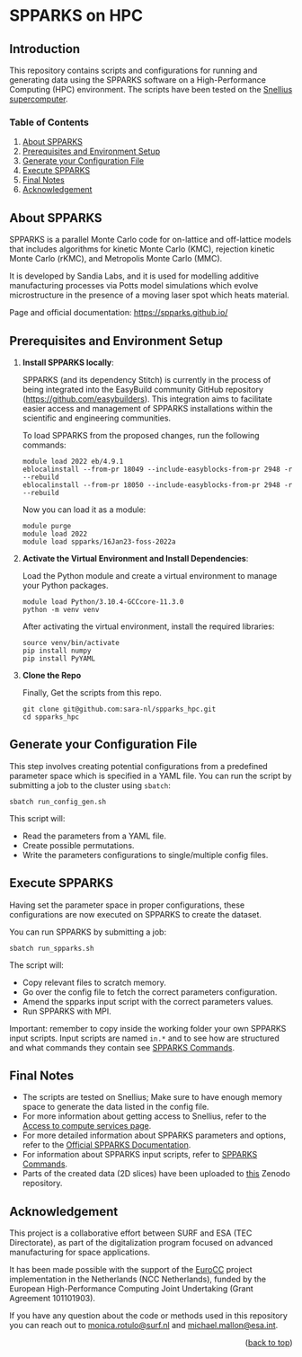 # SPPARKS on HPC

## Introduction
This repository contains scripts and configurations for running and generating data using the SPPARKS software on a High-Performance Computing (HPC) environment. The scripts have been tested on the [Snellius supercomputer](https://www.surf.nl/en/services/snellius-the-national-supercomputer).

### Table of Contents
1. [About SPPARKS](#about-spparks)
2. [Prerequisites and Environment Setup](#prerequisites-and-environment-setup)
3. [Generate your Configuration File](#generate-your-configuration-file)
4. [Execute SPPARKS](#execute-spparks)
5. [Final Notes](#final-notes)
6. [Acknowledgement](#acknowledgement)

## About SPPARKS 
SPPARKS is a parallel Monte Carlo code for on-lattice and off-lattice models that includes algorithms for kinetic Monte Carlo (KMC), rejection kinetic Monte Carlo (rKMC), and Metropolis Monte Carlo (MMC). 

It is developed by Sandia Labs, and it is used for modelling additive manufacturing processes via Potts model simulations which evolve microstructure in the presence of a moving laser spot which heats material.

Page and official documentation: https://spparks.github.io/

## Prerequisites and Environment Setup

1. **Install SPPARKS locally**:  

   SPPARKS (and its dependency Stitch) is currently in the process of being integrated into the EasyBuild community GitHub repository (https://github.com/easybuilders). This integration aims to facilitate easier access and management of SPPARKS installations within the scientific and engineering communities.
   
   To load SPPARKS from the proposed changes, run the following commands:
   ```
   module load 2022 eb/4.9.1
   eblocalinstall --from-pr 18049 --include-easyblocks-from-pr 2948 -r --rebuild
   eblocalinstall --from-pr 18050 --include-easyblocks-from-pr 2948 -r --rebuild
   ```
   Now you can load it as a module:
   ```
   module purge
   module load 2022 
   module load spparks/16Jan23-foss-2022a
   ``` 
2. **Activate the Virtual Environment and Install Dependencies**:
   
   Load the Python module and create a virtual environment to manage your Python packages.
   ```
   module load Python/3.10.4-GCCcore-11.3.0
   python -m venv venv
   ```
   After activating the virtual environment, install the required libraries:
   ```
   source venv/bin/activate
   pip install numpy
   pip install PyYAML
   ```
3. **Clone the Repo**
   
   Finally, Get the scripts from this repo.
   ```
   git clone git@github.com:sara-nl/spparks_hpc.git
   cd spparks_hpc
   ```

## Generate your Configuration File
This step involves creating potential configurations from a predefined parameter space which is specified in a YAML file.
You can run the script by submitting a job to the cluster using `sbatch`:
```
sbatch run_config_gen.sh
```
This script will:
- Read the parameters from a YAML file.
- Create possible permutations.
- Write the parameters configurations to single/multiple config files. 

## Execute SPPARKS
Having set the parameter space in proper configurations, these configurations are now executed on SPPARKS to create the dataset.

You can run SPPARKS by submitting a job:
```
sbatch run_spparks.sh
```

The script will:
- Copy relevant files to scratch memory.
- Go over the config file to fetch the correct parameters configuration.
- Amend the spparks input script with the correct parameters values.
- Run SPPARKS with MPI.

Important: remember to copy inside the working folder your own SPPARKS input scripts. Input scripts are named `in.*` and to see how are structured and what commands they contain see [SPPARKS Commands](https://spparks.github.io/doc/Section_commands.html).

## Final Notes
- The scripts are tested on Snellius; Make sure to have enough memory space to generate the data listed in the config file.
- For more information about getting access to Snellius, refer to the [Access to compute services page](https://www.surf.nl/en/access-to-compute-services). 
- For more detailed information about SPPARKS parameters and options, refer to the [Official SPPARKS Documentation](https://spparks.github.io/doc/app_am_ellipsoid.html).
- For information about SPPARKS input scripts, refer to [SPPARKS Commands](https://spparks.github.io/doc/Section_commands.html).
- Parts of the created data (2D slices) have been uploaded to [this](https://doi.org/10.5281/zenodo.11209659) Zenodo repository.

## Acknowledgement
This project is a collaborative effort between SURF and ESA (TEC Directorate), as part of the digitalization program focused on advanced manufacturing for space applications.

It has been made possible with the support of the [EuroCC](https://www.eurocc-access.eu/) project implementation in the Netherlands (NCC
Netherlands), funded by the European High-Performance Computing Joint Undertaking (Grant Agreement 101101903).

If you have any question about the code or methods used in this repository you can reach out to monica.rotulo@surf.nl and michael.mallon@esa.int.

<p align="right">(<a href="#top">back to top</a>)</p>









